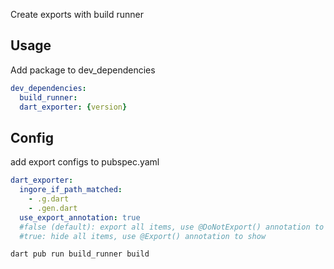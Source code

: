 Create exports with build runner

## Usage
Add package to dev_dependencies
```yaml
dev_dependencies:
  build_runner: 
  dart_exporter: {version}
```

## Config
add export configs to pubspec.yaml
```yaml
dart_exporter:
  ingore_if_path_matched:
    - .g.dart
    - .gen.dart
  use_export_annotation: true
  #false (default): export all items, use @DoNotExport() annotation to hide
  #true: hide all items, use @Export() annotation to show
```

```
dart pub run build_runner build
```


